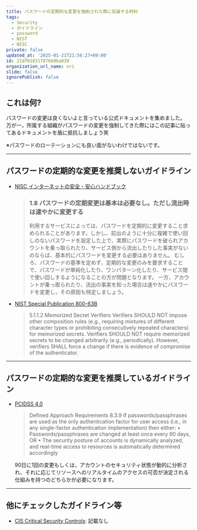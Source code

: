```yaml
---
title: パスワードの定期的な変更を強制された際に反論する材料
tags:
  - Security
  - ガイドライン
  - password
  - NIST
  - NISC
private: false
updated_at: '2025-01-21T21:56:27+09:00'
id: 21df81831787668ba839
organization_url_name: nri
slide: false
ignorePublish: false
---
```

## これは何?

パスワードの変更は良くないよと言っている公式ドキュメントを集めました。
万が一，所属する組織がパスワードの変更を強制してきた際にはこの記事に貼ってあるドキュメントを盾に抵抗しましょう笑

※パスワードのローテーションにも良い面がないわけではないです。

---

## パスワードの定期的な変更を推奨しないガイドライン

- [NISC インターネットの安全・安心ハンドブック](https://security-portal.nisc.go.jp/guidance/pdf/handbook/handbook-06.pdf)

    > ### 1.8 パスワードの定期変更は基本は必要なし。ただし流出時は速やかに変更する
    > 利用するサービスによっては、パスワードを定期的に変更すること求められることがあります。しかし、前出のように十分に複雑で使い回しのないパスワードを設定した上で、実際にパスワードを破られアカウントを乗っ取られたり、サービス側から流出したりした事実がないのならば、基本的にパスワードを変更する必要はありません。 むしろ、パスワードの基準を定めず、定期的な変更のみを要求することで、パスワードが単純化したり、ワンパターン化したり、サービス間で使い回しするようになることの方が問題となります。 一方、アカウントが乗っ取られたり、流出の事実を知った場合は速やかにパスワードを変更し，その原因も特定しましょう。

- [NIST Special Publication 800-63B](https://pages.nist.gov/800-63-3/sp800-63b.html)

    > 5.1.1.2 Memorized Secret Verifiers
    > Verifiers SHOULD NOT impose other composition rules (e.g., requiring mixtures of different character types or prohibiting consecutively repeated characters) for memorized secrets. Verifiers SHOULD NOT require memorized secrets to be changed arbitrarily (e.g., periodically). However, verifiers SHALL force a change if there is evidence of compromise of the authenticator.

---

## パスワードの定期的な変更を推奨しているガイドライン

- [PCIDSS 4.0](https://www.commerce.uwo.ca/pdf/PCI-DSS-v4_0.pdf)

    > Defined Approach Requirements
    > 8.3.9 If passwords/passphrases are used as the only authentication factor for user access (i.e., in any single-factor authentication implementation)
    > then either:
    > • Passwords/passphrases are changed at least once every 90 days,
    > OR
    > • The security posture of accounts is dynamically analyzed, and real-time access to resources is automatically determined accordingly

    90日に1回の変更もしくは，アカウントのセキュリティ状態が動的に分析され、それに応じてリソースへのリアルタイムのアクセスの可否が決定される仕組みを持つのどちらかが必要になります。

---

## 他にチェックしたガイドライン等

- [CIS Critical Security Controls](https://learn.cisecurity.org/cis-controls-v8-1-guide-pdf): 記載なし
